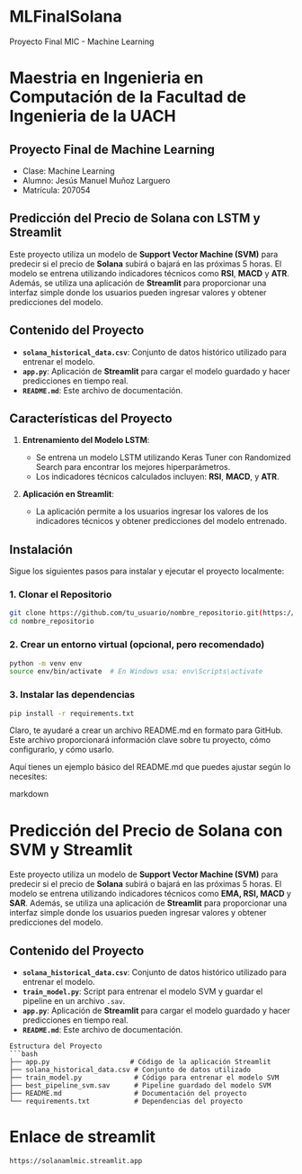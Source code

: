 # MLFinalSolana
Proyecto Final MIC - Machine Learning
# Maestria en Ingenieria en Computación de la Facultad de Ingenieria de la UACH

## Proyecto Final de Machine Learning

- Clase: Machine Learning  
- Alumno: Jesús Manuel Muñoz Larguero  
- Matrícula: 207054


## Predicción del Precio de Solana con LSTM y Streamlit

Este proyecto utiliza un modelo de **Support Vector Machine (SVM)** para predecir si el precio de **Solana** subirá o bajará en las próximas 5 horas. El modelo se entrena utilizando indicadores técnicos como **RSI**, **MACD** y **ATR**. Además, se utiliza una aplicación de **Streamlit** para proporcionar una interfaz simple donde los usuarios pueden ingresar valores y obtener predicciones del modelo.

## Contenido del Proyecto

- **`solana_historical_data.csv`**: Conjunto de datos histórico utilizado para entrenar el modelo.
- **`app.py`**: Aplicación de **Streamlit** para cargar el modelo guardado y hacer predicciones en tiempo real.
- **`README.md`**: Este archivo de documentación.

## Características del Proyecto

1. **Entrenamiento del Modelo LSTM**: 
   - Se entrena un modelo LSTM utilizando Keras Tuner con Randomized Search para encontrar los mejores hiperparámetros.
   - Los indicadores técnicos calculados incluyen: **RSI**, **MACD**, y **ATR**.
 

2. **Aplicación en Streamlit**:
   - La aplicación permite a los usuarios ingresar los valores de los indicadores técnicos y obtener predicciones del modelo entrenado.
  
## Instalación

Sigue los siguientes pasos para instalar y ejecutar el proyecto localmente:

### 1. Clonar el Repositorio

```bash
git clone https://github.com/tu_usuario/nombre_repositorio.git(https://github.com/Trance-PAW/MLFinalSolana)
cd nombre_repositorio
```

### 2. Crear un entorno virtual (opcional, pero recomendado)

```bash
python -m venv env
source env/bin/activate  # En Windows usa: env\Scripts\activate
```
### 3. Instalar las dependencias

```bash
pip install -r requirements.txt
```
Claro, te ayudaré a crear un archivo README.md en formato para GitHub. Este archivo proporcionará información clave sobre tu proyecto, cómo configurarlo, y cómo usarlo.

Aquí tienes un ejemplo básico del README.md que puedes ajustar según lo necesites:

markdown

# Predicción del Precio de Solana con SVM y Streamlit

Este proyecto utiliza un modelo de **Support Vector Machine (SVM)** para predecir si el precio de **Solana** subirá o bajará en las próximas 5 horas. El modelo se entrena utilizando indicadores técnicos como **EMA, RSI, MACD** y **SAR**. Además, se utiliza una aplicación de **Streamlit** para proporcionar una interfaz simple donde los usuarios pueden ingresar valores y obtener predicciones del modelo.

## Contenido del Proyecto

- **`solana_historical_data.csv`**: Conjunto de datos histórico utilizado para entrenar el modelo.
- **`train_model.py`**: Script para entrenar el modelo SVM y guardar el pipeline en un archivo `.sav`.
- **`app.py`**: Aplicación de **Streamlit** para cargar el modelo guardado y hacer predicciones en tiempo real.
- **`README.md`**: Este archivo de documentación.


```
Estructura del Proyecto
```bash
├── app.py                    # Código de la aplicación Streamlit
├── solana_historical_data.csv # Conjunto de datos utilizado
├── train_model.py             # Código para entrenar el modelo SVM
├── best_pipeline_svm.sav      # Pipeline guardado del modelo SVM
├── README.md                  # Documentación del proyecto
└── requirements.txt           # Dependencias del proyecto
```

# Enlace de streamlit  
```bash
https://solanamlmic.streamlit.app
```

